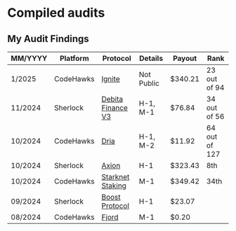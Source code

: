 # Compiled audits 

## My Audit Findings

| MM/YYYY | Platform | Protocol | Details | Payout | Rank
| --- | --- | --- | --- | --- | --- |
| 1/2025  | CodeHawks | [Ignite](https://codehawks.cyfrin.io/c/2025-01-benqi) | Not Public | $340.21 | 23 out of 94
| 11/2024 | Sherlock | [Debita Finance V3](https://audits.sherlock.xyz/contests/627?filter=results) | H-1, M-1 | $76.84 | 34 out of 56 |
| 10/2024 | CodeHawks | [Dria](https://codehawks.cyfrin.io/c/2024-10-swan-dria) | H-1, M-2 | $11.92 | 64 out of 127 | 
| 10/2024 | Sherlock | [Axion](https://audits.sherlock.xyz/contests/552?filter=results) | H-1 | $323.43 | 8th |
| 10/2024 | CodeHawks | [Starknet Staking](https://codehawks.cyfrin.io/c/2024-09-starknet-staking/) | M-1 | $349.42 | 34th |
| 09/2024 | Sherlock | [Boost Protocol](https://audits.sherlock.xyz/contests/426?filter=questions) | H-1 | $23.07
| 08/2024 | CodeHawks | [Fjord](https://codehawks.cyfrin.io/c/2024-08-fjord) | M-1 | $0.20 |
